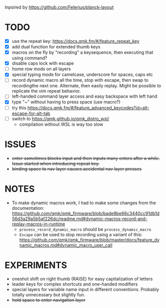 Inpsired by https://github.com/Felerius/planck-layout

# TODO
- [X] use the repeat key: https://docs.qmk.fm/#/feature_repeat_key
- [X] add dual function for extended thumb keys
- [X] macros on the fly by "recording" a keysequence, then executing that using command?
- [X] disable caps lock with escape
- [ ] home row mods on all layers
- [X] special typing mode for camelcase, underscore for spaces, caps etc
- [ ] record dynamic macro all the time, stop with escape, then swap to recordingthe next one. Alternate, then easily replay. Might be possible to replicate the vim repeat behavior.
- [ ] left-handed command layer access and easy backspace with left hand
- [X] type "~"  without having to press space (use macro?)
- [ ] try this https://docs.qmk.fm/#/feature_advanced_keycodes?id=alt-escape-for-alt-tab
- [ ] switch to https://qmk.github.io/qmk_distro_wsl/
  * compilation without WSL is way too slow

# ISSUES
- ~~enter sometimes blocks input and then inputs many enters after a while. Issue started when introducing repeat key.~~
- ~~binding space to nav layer causes accidental nav layer presses~~

# NOTES
* To make dynamic macros work, I had to make some changes from the documentation: https://github.com/qmk/qmk_firmware/blob/bade8be66c3440cc91db1d56d3a29a5b5af226dc/readme.md#dynamic-macros-record-and-replay-macros-in-runtime
  * `process_record_dynamic_macro` should be `process_dynamic_macro`
  * `Escape` can be used to stop recording using a variant of this: https://github.com/qmk/qmk_firmware/blob/master/docs/feature_dynamic_macros.md#dynamic_macro_user_call

# EXPERIMENTS
* oneshot shift on right thumb (RAISE) for easy capitalization of letters
* leader keys for complex shortcuts and one-handed modifiers
* special layers for variable name input in different conventions. Probably totally unnecessary but slightly fun.
* ~~hold space to enter navigation layer~~